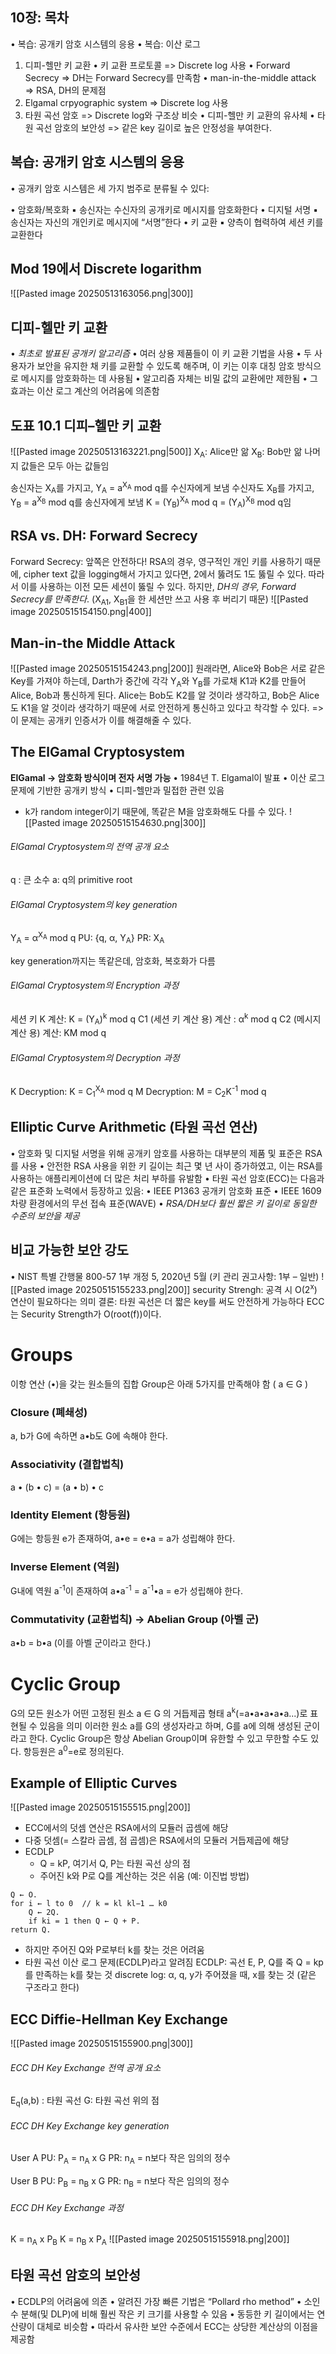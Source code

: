 ## 10장: 목차
•	복습: 공개키 암호 시스템의 응용
•	복습: 이산 로그
1.	디피-헬만 키 교환
	•	키 교환 프로토콜 => Discrete log 사용
	•	Forward Secrecy => DH는 Forward Secrecy를 만족함
	•	man-in-the-middle attack => RSA, DH의 문제점
2.	Elgamal crpyographic system => Discrete log 사용
3.	타원 곡선 암호 => Discrete log와 구조상 비슷
	•	디피-헬만 키 교환의 유사체
	•	타원 곡선 암호의 보안성 => 같은 key 길이로 높은 안정성을 부여한다.
## 복습: 공개키 암호 시스템의 응용
•	공개키 암호 시스템은 세 가지 범주로 분류될 수 있다:

•	암호화/복호화
	▪ 송신자는 수신자의 공개키로 메시지를 암호화한다
•	디지털 서명
	▪ 송신자는 자신의 개인키로 메시지에 “서명”한다
•	키 교환
	▪ 양측이 협력하여 세션 키를 교환한다
## Mod 19에서 Discrete logarithm
![[Pasted image 20250513163056.png|300]]
## 디피-헬만 키 교환
•	*최초로 발표된 공개키 알고리즘*
•	여러 상용 제품들이 이 키 교환 기법을 사용
•	두 사용자가 보안을 유지한 채 키를 교환할 수 있도록 해주며, 이 키는 이후 대칭 암호 방식으로 메시지를 암호화하는 데 사용됨
•	알고리즘 자체는 비밀 값의 교환에만 제한됨
•	그 효과는 이산 로그 계산의 어려움에 의존함
## 도표 10.1 디피–헬만 키 교환
![[Pasted image 20250513163221.png|500]]
X<sub>A</sub>: Alice만 앎
X<sub>B</sub>: Bob만 앎
나머지 값들은 모두 아는 값들임

송신자는 X<sub>A</sub>를 가지고, Y<sub>A</sub> = a<sup>X<sub>A</sub></sup> mod q를 수신자에게 보냄
수신자도 X<sub>B</sub>를 가지고, Y<sub>B</sub> = a<sup>X<sub>B</sub></sup> mod q를 송신자에게 보냄
K = (Y<sub>B</sub>)<sup>X<sub>A</sub></sup> mod q = (Y<sub>A</sub>)<sup>X<sub>B</sub></sup> mod q임
## RSA vs. DH: Forward Secrecy
Forward Secrecy: 앞쪽은 안전하다!
RSA의 경우, 영구적인 개인 키를 사용하기 때문에, cipher text 값을 logging해서 가지고 있다면, 2에서 뚫려도 1도 뚫릴 수 있다.
따라서 이를 사용하는 이전 모든 세션이 뚫릴 수 있다.
하지만, *DH의 경우, Forward Secrecy를 만족한다*. (X<sub>A1</sub>, X<sub>B1</sub>을 한 세션만 쓰고 사용 후 버리기 때문)
![[Pasted image 20250515154150.png|400]]
## Man-in-the Middle Attack
![[Pasted image 20250515154243.png|200]]
원래라면, Alice와 Bob은 서로 같은 Key를 가져야 하는데, Darth가 중간에 각각 Y<sub>A</sub>와 Y<sub>B</sub>를 가로채 K1과 K2를 만들어 Alice, Bob과 통신하게 된다. Alice는 Bob도 K2를 알 것이라 생각하고, Bob은 Alice도 K1을 알 것이라 생각하기 때문에 서로 안전하게 통신하고 있다고 착각할 수 있다.
=> 이 문제는 공개키 인증서가 이를 해결해줄 수 있다.
## The ElGamal Cryptosystem
**ElGamal -> 암호화 방식이며 전자 서명 가능**
•	1984년 T. Elgamal이 발표
•	이산 로그 문제에 기반한 공개키 방식
•	디피-헬만과 밀접한 관련 있음
- k가 random integer이기 때문에, 똑같은 M을 암호화해도 다를 수 있다.
![[Pasted image 20250515154630.png|300]]
###### ElGamal Cryptosystem의 전역 공개 요소
q : 큰 소수
a: q의 primitive root
###### ElGamal Cryptosystem의 key generation
Y<sub>A</sub> = α<sup>X<sub>A</sub></sup> mod q
PU: {q, α, Y<sub>A</sub>}
PR: X<sub>A</sub>

key generation까지는 똑같은데, 암호화, 복호화가 다름
###### ElGamal Cryptosystem의 Encryption 과정
세션 키 K 계산: K = (Y<sub>A</sub>)<sup>k</sup> mod q
C1 (세션 키 계산 용) 계산 : α<sup>k</sup> mod q
C2 (메시지 계산 용) 계산: KM mod q
###### ElGamal Cryptosystem의 Decryption 과정
K Decryption: K = C<sub>1</sub><sup>X<sub>A</sub></sup> mod q
M Decryption: M = C<sub>2</sub>K<sup>-1</sup> mod q

## Elliptic Curve Arithmetic (타원 곡선 연산)
•	암호화 및 디지털 서명을 위해 공개키 암호를 사용하는 대부분의 제품 및 표준은 RSA를 사용
	•	안전한 RSA 사용을 위한 키 길이는 최근 몇 년 사이 증가하였고, 이는 RSA를 사용하는 애플리케이션에 더 많은 처리 부하를 유발함
•	타원 곡선 암호(ECC)는 다음과 같은 표준화 노력에서 등장하고 있음:
	•	IEEE P1363 공개키 암호화 표준
	•	IEEE 1609 차량 환경에서의 무선 접속 표준(WAVE)
•	*RSA/DH보다 훨씬 짧은 키 길이로 동일한 수준의 보안을 제공*
## 비교 가능한 보안 강도
•	NIST 특별 간행물 800-57 1부 개정 5, 2020년 5월 (키 관리 권고사항: 1부 – 일반)
![[Pasted image 20250515155233.png|200]]
security Strengh: 공격 시 O(2<sup>x</sup>) 연산이 필요하다는 의미
결론: 타원 곡선은 더 짧은 key를 써도 안전하게 가능하다
ECC는 Security Strength가 O(root(f))이다.
# Groups
이항 연산 (•)을 갖는 원소들의 집합
Group은 아래 5가지를 만족해야 함 ( a ∈ G )
### Closure (폐쇄성)
a, b가 G에 속하면 a•b도 G에 속해야 한다.
### Associativity (결합법칙)
a • (b • c) = (a • b) • c
### Identity Element (항등원)
G에는 항등원 e가 존재하여,  a•e = e•a = a가 성립해야 한다.
### Inverse Element (역원)
G내에 역원 a<sup>-1</sup>이 존재하여 a•a<sup>-1</sup> = a<sup>-1</sup>•a = e가 성립해야 한다.
### Commutativity (교환법칙) -> Abelian Group (아벨 군)
a•b = b•a (이를 아벨 군이라고 한다.)
# Cyclic Group
G의 모든 원소가 어떤 고정된 원소 a ∈ G 의 거듭제곱 형태 a<sup>k</sup>(=a•a•a•a•a...)로 표현될 수 있음을 의미
이러한 원소 a를 G의 생성자라고 하며, G를 a에 의해 생성된 군이라고 한다.
Cyclic Group은 항상 Abelian Group이며 유한할 수 있고 무한할 수도 있다.
항등원은 a<sup>0</sup>=e로 정의된다.
## Example of Elliptic Curves
![[Pasted image 20250515155515.png|200]]

- ECC에서의 덧셈 연산은 RSA에서의 모듈러 곱셈에 해당
- 다중 덧셈(= 스칼라 곱셈, 점 곱셈)은 RSA에서의 모듈러 거듭제곱에 해당
- ECDLP
	- Q = kP, 여기서 Q, P는 타원 곡선 상의 점
	-  주어진 k와 P로 Q를 계산하는 것은 쉬움 (예: 이진법 방법)
```
Q ← O.
for i ← l to 0  // k = kl kl−1 … k0
	Q ← 2Q.
	if ki = 1 then Q ← Q + P.
return Q.
```
- 하지만 주어진 Q와 P로부터 k를 찾는 것은 어려움
- 타원 곡선 이산 로그 문제(ECDLP)라고 알려짐
ECDLP: 곡선 E, P, Q를 죽 Q = kp를 만족하는 k를 찾는 것
discrete log: α, q, y가 주어졌을 때, x를 찾는 것 (같은 구조라고 한다)
## ECC Diffie-Hellman Key Exchange
![[Pasted image 20250515155900.png|300]]
###### ECC DH Key Exchange 전역 공개 요소
E<sub>q</sub>(a,b) : 타원 곡선
G: 타원 곡선 위의 점
###### ECC DH Key Exchange key generation
User A
PU: P<sub>A</sub> = n<sub>A</sub> x G
PR: n<sub>A</sub> = n보다 작은 임의의 정수

User B
PU: P<sub>B</sub> = n<sub>B</sub> x G
PR: n<sub>B</sub> = n보다 작은 임의의 정수
###### ECC DH Key Exchange 과정
K = n<sub>A</sub> x P<sub>B</sub>
K = n<sub>B</sub> x P<sub>A</sub>
![[Pasted image 20250515155918.png|200]]
## 타원 곡선 암호의 보안성
•	ECDLP의 어려움에 의존
•	알려진 가장 빠른 기법은 “Pollard rho method”
•	소인수 분해(및 DLP)에 비해 훨씬 작은 키 크기를 사용할 수 있음
•	동등한 키 길이에서는 연산량이 대체로 비슷함
•	따라서 유사한 보안 수준에서 ECC는 상당한 계산상의 이점을 제공함
